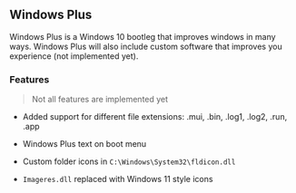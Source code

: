 ## Windows Plus
Windows Plus is a Windows 10 bootleg that improves windows in many ways. Windows Plus will also include custom software that improves you experience (not implemented yet).
### Features

> Not all features are implemented yet

 - Added support for  different file extensions: .mui, .bin, .log1, .log2, .run, .app
   
- Windows Plus text on boot menu
- Custom folder icons in `C:\Windows\System32\fldicon.dll`
- `Imageres.dll` replaced with Windows 11 style icons
